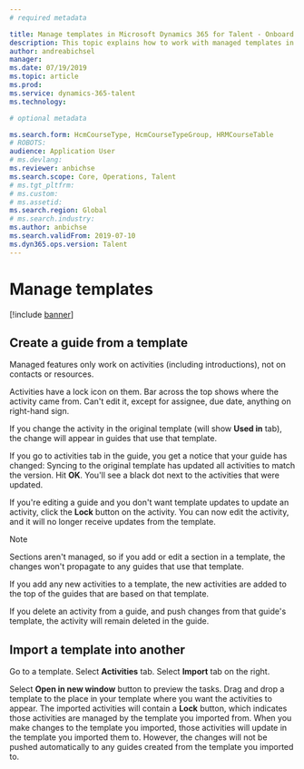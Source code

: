 ```yaml
---
# required metadata

title: Manage templates in Microsoft Dynamics 365 for Talent - Onboard
description: This topic explains how to work with managed templates in Microsoft Dynamics 365 for Talent - Onboard.
author: andreabichsel
manager:
ms.date: 07/19/2019
ms.topic: article
ms.prod:
ms.service: dynamics-365-talent
ms.technology:

# optional metadata

ms.search.form: HcmCourseType, HcmCourseTypeGroup, HRMCourseTable
# ROBOTS:
audience: Application User
# ms.devlang:
ms.reviewer: anbichse
ms.search.scope: Core, Operations, Talent
# ms.tgt_pltfrm:
# ms.custom:
# ms.assetid:
ms.search.region: Global
# ms.search.industry:
ms.author: anbichse
ms.search.validFrom: 2019-07-10
ms.dyn365.ops.version: Talent
---
```


# Manage templates

[!include [banner](includes/banner.md)]

## Create a guide from a template

Managed features only work on activities (including introductions), not on contacts or resources.

Activities have a lock icon on them. Bar across the top shows where the activity came from. Can't edit it, except for assignee, due date, anything on right-hand sign.

If you change the activity in the original template (will show **Used in** tab), the change will appear in guides that use that template.

If you go to activities tab in the guide, you get a notice that your guide has changed: Syncing to the original template has updated all activities to match the version. Hit **OK**. You'll see a black dot next to the activities that were updated.

If you're editing a guide and you don't want template updates to update an activity, click the **Lock** button on the activity. You can now edit the activity, and it will no longer receive updates from the template.

> [!NOTE]
>
> Sections aren't managed, so if you add or edit a section in a template, the changes won't propagate to any guides that use that template.
>
> If you add any new activities to a template, the new activities are added to the top of the guides that are based on that template.
>
> If you delete an activity from a guide, and push changes from that guide's template, the activity will remain deleted in the guide.

## Import a template into another

Go to a template. Select **Activities** tab. Select **Import** tab on the right.

Select **Open in new window** button to preview the tasks.
Drag and drop a template to the place in your template where you want the activities to appear.
The imported activities will contain a **Lock** button, which indicates those activities are managed by the template you imported from. When you make changes to the template you imported, those activities will update in the template you imported them to. However, the changes will not be pushed automatically to any guides created from the template you imported to.


